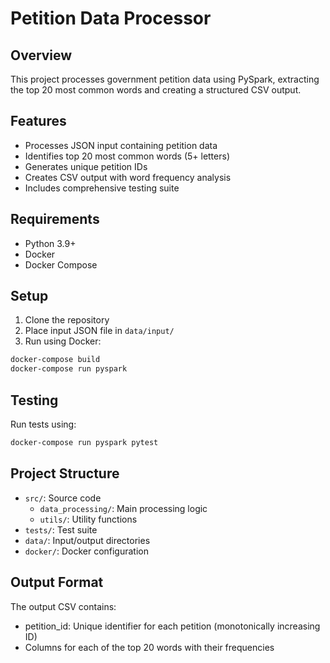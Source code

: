 # Petition Data Processor

## Overview
This project processes government petition data using PySpark, extracting the top 20 most common words and creating a structured CSV output.

## Features
- Processes JSON input containing petition data
- Identifies top 20 most common words (5+ letters)
- Generates unique petition IDs
- Creates CSV output with word frequency analysis
- Includes comprehensive testing suite

## Requirements
- Python 3.9+
- Docker
- Docker Compose

## Setup
1. Clone the repository
2. Place input JSON file in `data/input/`
3. Run using Docker:

```bash
docker-compose build
docker-compose run pyspark
```



## Testing
Run tests using:
```bash
docker-compose run pyspark pytest
```


## Project Structure
- `src/`: Source code
  - `data_processing/`: Main processing logic
  - `utils/`: Utility functions
- `tests/`: Test suite
- `data/`: Input/output directories
- `docker/`: Docker configuration

## Output Format
The output CSV contains:
- petition_id: Unique identifier for each petition (monotonically increasing ID)
- Columns for each of the top 20 words with their frequencies
